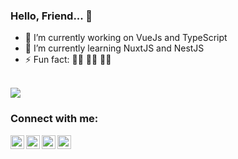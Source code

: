 ### Hello, Friend... 👋

- 🔭 I’m currently working on VueJs and TypeScript
- 🌱 I’m currently learning NuxtJS and NestJS
- ⚡ Fun fact: 👨‍💻 👨‍💻 👨‍💻

<br/>

<img src="https://wakatime.com/share/@thealoneprogrammer/f307d981-8237-4d39-a585-6c030a671770.svg" />

### Connect with me:

[<img align="left" width="22px" src="https://static-exp3.licdn.com/sc/h/al2o9zrvru7aqj8e1x2rzsrca" />](https://www.linkedin.com/in/sujith-d/)
[<img align="left" width="22px" src="https://www.instagram.com/static/images/ico/favicon-192.png/68d99ba29cc8.png" />](https://www.instagram.com/thealoneprogrammer/)
[<img align="left" width="22px" src="https://static.xx.fbcdn.net/rsrc.php/yD/r/d4ZIVX-5C-b.ico" />](https://www.facebook.com/sujith.kulal.31)
[<img align="left" width="22px" src="https://ssl.gstatic.com/ui/v1/icons/mail/rfr/gmail.ico" />](https://mail.google.com/mail/u/0/?view=cm&fs=1&to=thealoneprogrammer@gmail.com&tf=1)
